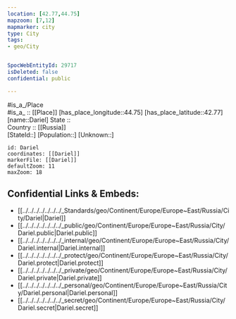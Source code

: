 ```yaml
---
location: [42.77,44.75] 
mapzoom: [7,12] 
mapmarker: city 
type: City
tags:
- geo/City


SpocWebEntityId: 29717
isDeleted: false
confidential: public

---
```

#is_a_/Place  
#is_a_ :: [[Place]] 
[has_place_longitude::44.75] 
[has_place_latitude::42.77] 
[name::Dariel] 
State ::  
Country :: [[Russia]]  
[StateId::] 
[Population::] 
[Unknown::] 


```leaflet
id: Dariel
coordinates: [[Dariel]] 
markerFile: [[Dariel]] 
defaultZoom: 11 
maxZoom: 18
```


## Confidential Links & Embeds: 
- [[../../../../../../../_Standards/geo/Continent/Europe/Europe~East/Russia/City/Dariel|Dariel]] 
- [[../../../../../../../_public/geo/Continent/Europe/Europe~East/Russia/City/Dariel.public|Dariel.public]] 
- [[../../../../../../../_internal/geo/Continent/Europe/Europe~East/Russia/City/Dariel.internal|Dariel.internal]] 
- [[../../../../../../../_protect/geo/Continent/Europe/Europe~East/Russia/City/Dariel.protect|Dariel.protect]] 
- [[../../../../../../../_private/geo/Continent/Europe/Europe~East/Russia/City/Dariel.private|Dariel.private]] 
- [[../../../../../../../_personal/geo/Continent/Europe/Europe~East/Russia/City/Dariel.personal|Dariel.personal]] 
- [[../../../../../../../_secret/geo/Continent/Europe/Europe~East/Russia/City/Dariel.secret|Dariel.secret]] 
